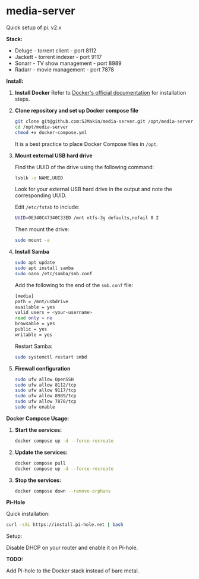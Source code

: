 # media-server

Quick setup of pi. v2.x

**Stack:**

* Deluge - torrent client - port 8112
* Jackett - torrent indexer - port 9117
* Sonarr - TV show management - port 8989
* Radarr - movie management - port 7878

**Install:**

1. **Install Docker**
   Refer to [Docker's official documentation](https://docs.docker.com/engine/install/ubuntu/) for installation steps.

2. **Clone repository and set up Docker compose file**
   ```bash
   git clone git@github.com:SJMakin/media-server.git /opt/media-server
   cd /opt/media-server
   chmod +x docker-compose.yml
   ```
   It is a best practice to place Docker Compose files in `/opt`.

3. **Mount external USB hard drive**

   Find the UUID of the drive using the following command:

   ```bash
   lsblk -o NAME,UUID
   ```
   Look for your external USB hard drive in the output and note the corresponding UUID.
   
   Edit `/etc/fstab` to include:
   ```bash
   UUID=0E340C47340C33ED /mnt ntfs-3g defaults,nofail 0 2
   ```
   Then mount the drive:
   ```bash
   sudo mount -a
   ```

5. **Install Samba**
   ```bash
   sudo apt update
   sudo apt install samba
   sudo nano /etc/samba/smb.conf
   ```
   Add the following to the end of the `smb.conf` file:
   ```bash
   [media]
   path = /mnt/usbdrive
   available = yes
   valid users = <your-username>
   read only = no
   browsable = yes
   public = yes
   writable = yes
   ```
   Restart Samba:
   ```bash
   sudo systemctl restart smbd
   ```

6. **Firewall configuration**
   ```bash
   sudo ufw allow OpenSSH
   sudo ufw allow 8112/tcp
   sudo ufw allow 9117/tcp
   sudo ufw allow 8989/tcp
   sudo ufw allow 7878/tcp
   sudo ufw enable
   ```

**Docker Compose Usage:**

1. **Start the services:**
   ```bash
   docker compose up -d --force-recreate
   ```

2. **Update the services:**
   ```bash
   docker compose pull
   docker compose up -d --force-recreate
   ```

3. **Stop the services:**
   ```bash
   docker compose down --remove-orphans
   ```

**Pi-Hole**

Quick installation:
```bash
curl -sSL https://install.pi-hole.net | bash
```

Setup:

Disable DHCP on your router and enable it on Pi-hole.

**TODO:**

Add Pi-hole to the Docker stack instead of bare metal.

